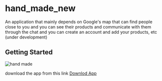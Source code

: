 # hand_made_new

 An application that mainly depends on Google's map that can find people close to you and you can see their products and communicate with them through the chat and you    can create an account and add your products, etc (under development)

## Getting Started


![hand made](https://user-images.githubusercontent.com/70256509/160486532-c755cb6c-7ff4-4c92-88c8-741f998a0979.png)

download the app from this link
[Downlod App](https://drive.google.com/file/d/1xqxmqZ3_zSne81wCmTqzO76CXo9PEwMx/view?usp=share_link)



